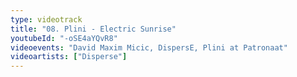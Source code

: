 ```yaml
---
type: videotrack
title: "08. Plini - Electric Sunrise"
youtubeId: "-oSE4aYQvR8"
videoevents: "David Maxim Micic, DispersE, Plini at Patronaat"
videoartists: ["Disperse"]
---
```

